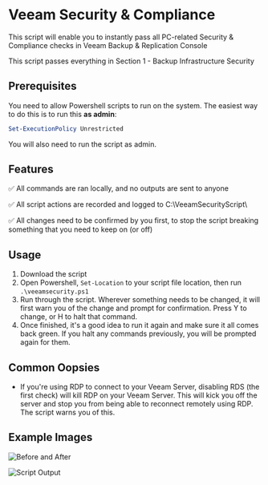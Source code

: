 # Veeam Security & Compliance

This script will enable you to instantly pass all PC-related Security & Compliance checks in Veeam Backup & Replication Console

This script passes everything in Section 1 - Backup Infrastructure Security

## Prerequisites
You need to allow Powershell scripts to run on the system. The easiest way to do this is to run this **as admin**:

```powershell
Set-ExecutionPolicy Unrestricted
```

You will also need to run the script as admin.

## Features
:white_check_mark: All commands are ran locally, and no outputs are sent to anyone

:white_check_mark: All script actions are recorded and logged to C:\VeeamSecurityScript\

:white_check_mark: All changes need to be confirmed by you first, to stop the script breaking something that you need to keep on (or off)

## Usage

1. Download the script
2. Open Powershell, ```Set-Location``` to your script file location, then run ```.\veeamsecurity.ps1``` 
3. Run through the script. Wherever something needs to be changed, it will first warn you of the change and prompt for confirmation. Press Y to change, or H to halt that command.
4. Once finished, it's a good idea to run it again and make sure it all comes back green. If you halt any commands previously, you will be prompted again for them.


## Common Oopsies

 - If you're using RDP to connect to your Veeam Server, disabling RDS (the first check) will kill RDP on your Veeam Server. This will kick you off the server and stop you from being able to reconnect remotely using RDP. The script warns you of this.

 ## Example Images
 ![Before and After](https://github.com/itfs-steve/veeam-sac-script/blob/main/img/before_after_script_20240119.png)

 ![Script Output](https://github.com/itfs-steve/veeam-sac-script/blob/main/img/script_ran_20230119.png)